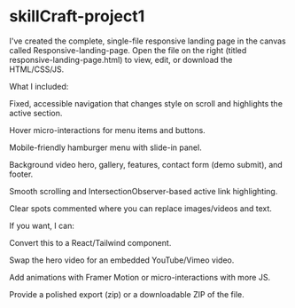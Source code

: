 # skillCraft-project1

I've created the complete, single-file responsive landing page in the canvas called Responsive-landing-page. Open the file on the right (titled responsive-landing-page.html) to view, edit, or download the HTML/CSS/JS.

What I included:

Fixed, accessible navigation that changes style on scroll and highlights the active section.

Hover micro-interactions for menu items and buttons.

Mobile-friendly hamburger menu with slide-in panel.

Background video hero, gallery, features, contact form (demo submit), and footer.

Smooth scrolling and IntersectionObserver-based active link highlighting.

Clear spots commented where you can replace images/videos and text.

If you want, I can:

Convert this to a React/Tailwind component.

Swap the hero video for an embedded YouTube/Vimeo video.

Add animations with Framer Motion or micro-interactions with more JS.

Provide a polished export (zip) or a downloadable ZIP of the file.
